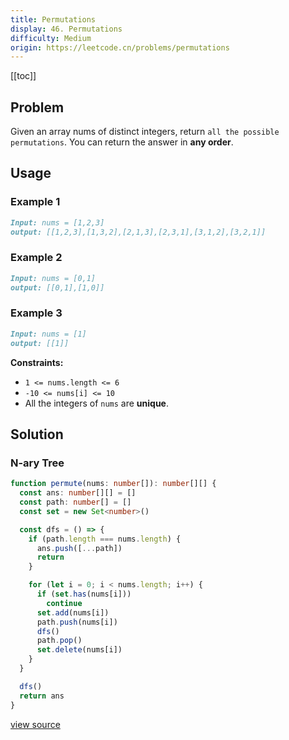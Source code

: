 ```yaml
---
title: Permutations
display: 46. Permutations
difficulty: Medium
origin: https://leetcode.cn/problems/permutations
---
```


[[toc]]

## Problem

Given an array nums of distinct integers, return `all the possible permutations`. You can return the answer in **any order**.

## Usage

### Example 1

```md
Input: nums = [1,2,3]
output: [[1,2,3],[1,3,2],[2,1,3],[2,3,1],[3,1,2],[3,2,1]]
```

### Example 2

```md
Input: nums = [0,1]
output: [[0,1],[1,0]]
```

### Example 3

```md
Input: nums = [1]
output: [[1]]
```

**Constraints:**

- <code>1 &lt;= nums.length &lt;= 6</code>
- <code>-10 &lt;= nums[i] &lt;= 10</code>
- All the integers of <code>nums</code> are **unique**.

## Solution

### N-ary Tree

```ts
function permute(nums: number[]): number[][] {
  const ans: number[][] = []
  const path: number[] = []
  const set = new Set<number>()

  const dfs = () => {
    if (path.length === nums.length) {
      ans.push([...path])
      return
    }

    for (let i = 0; i < nums.length; i++) {
      if (set.has(nums[i]))
        continue
      set.add(nums[i])
      path.push(nums[i])
      dfs()
      path.pop()
      set.delete(nums[i])
    }
  }

  dfs()
  return ans
}
```

[view source](https://leetcode.cn/problems/permutations)
